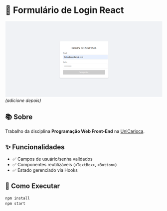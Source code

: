 # 🔐 Formulário de Login React

![Preview](./preview.png) *(adicione depois)*

## 📚 Sobre  
Trabalho da disciplina **Programação Web Front-End** na [UniCarioca](https://www.unicarioca.edu.br).

## ✨ Funcionalidades  
- ✅ Campos de usuário/senha validados  
- ✅ Componentes reutilizáveis (`<TextBox>`, `<Button>`)  
- ✅ Estado gerenciado via Hooks  

## 🚀 Como Executar  
```bash
npm install
npm start
